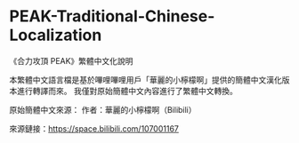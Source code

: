 # PEAK-Traditional-Chinese-Localization
《合力攻頂 PEAK》繁體中文化說明

本繁體中文語言檔是基於嗶哩嗶哩用戶「華麗的小檸檬啊」提供的簡體中文漢化版本進行轉譯而來。
我僅對原始簡體中文內容進行了繁體中文轉換。

原始簡體中文來源：
作者：華麗的小檸檬啊（Bilibili）

來源鏈接：https://space.bilibili.com/107001167
